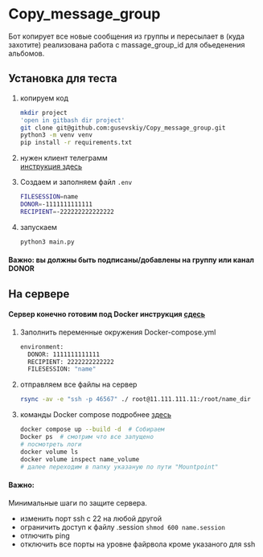 # Copy_message_group
Бот копирует все новые сообщения из группы и пересылает в (куда захотите)
реализована работа с massage_group_id для обьеденения альбомов.

## Установка для теста
1) копируем код
    ```bash
    mkdir project
    'open in gitbash dir project'
    git clone git@github.com:gusevskiy/Copy_message_group.git
    python3 -m venv venv
    pip install -r requirements.txt 
    ```
2) нужен клиент телеграмм  
    [инструкция здесь](https://telegramplayground.github.io/pyrogram/start/auth.html)

3) Создаем и заполняем файл `.env`
    ```bash
    FILESESSION=name
    DONOR=-1111111111111
    RECIPIENT=-222222222222222
    ```
4) запускаем  
    ```bash
    python3 main.py
    ```

#### Важно: вы должны быть подписаны/добавлены на группу или канал DONOR

## На сервере
#### Сервер конечно готовим под Docker инструкция [сдесь](https://docs.docker.com/engine/install/ubuntu/)
1) Заполнить переменные окружения Docker-compose.yml

    ```bash
    environment:
      DONOR: 1111111111111
      RECIPIENT: 2222222222222
      FILESESSION: "name"
    ```
2) отправляем все файлы на сервер 
    ```bash
    rsync -av -e "ssh -p 46567" ./ root@11.111.111.11:/root/name_dir
    ```
3) команды Docker compose подробнее [здесь](https://docs.docker.com/reference/cli/docker/compose/)
    ```bash
    docker compose up --build -d  # Собираем 
    Docker ps  # смотрим что все запущено
    # посмотреть логи
    docker volume ls
    docker volume inspect name_volume
    # далее переходим в папку указаную по пути "Mountpoint"
    ```
#### Важно:
Минимальные шаги по защите сервера.
* изменить порт ssh с 22 на любой другой
* ограничить доступ к файлу .session `shmod 600 name.session`
* отлючить ping
* отключить все порты на уровне файрвола кроме указаного для ssh


